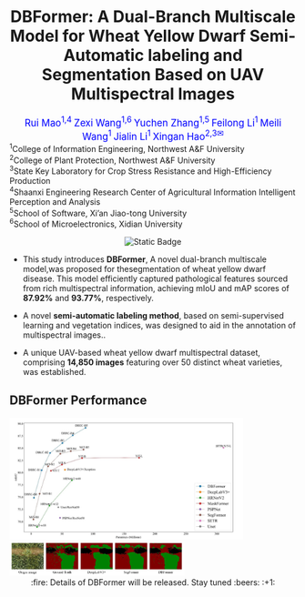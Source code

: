 <div align="center">
<h1>DBFormer: A Dual-Branch Multiscale Model for Wheat Yellow Dwarf Semi-Automatic labeling and Segmentation Based on UAV Multispectral Images</h1>

<div>
      <a style="color: blue; font-size: 1.2em;">Rui Mao<sup>1,4</sup></a> 	
  <a style="color: blue; font-size: 1.2em;">Zexi Wang<sup>1,6</sup></a>  
  	<a style="color: blue; font-size: 1.2em;">Yuchen Zhang<sup>1,5</sup></a>
    <a style="color: blue; font-size: 1.2em;">Feilong Li<sup>1</sup></a>
    <a style="color: blue; font-size: 1.2em;">Meili Wang<sup>1</sup></a>
    <a style="color: blue; font-size: 1.2em;">Jialin Li<sup>1</sup></a>
      <a style="color: blue; font-size: 1.2em;">Xingan Hao<sup>2,3</sup><sup>✉</sup></a>
</div>  

</div>

<div>
    <sup>1</sup>College of Information Engineering, Northwest A&F University
    <br>
    <sup>2</sup>College of Plant Protection, Northwest A&F University
  <br>
    <sup>3</sup>State Key Laboratory for Crop Stress Resistance and High-Efficiency Production
    <br>
    <sup>4</sup>Shaanxi Engineering Research Center of Agricultural Information Intelligent Perception and Analysis
    <br>
    <sup>5</sup>School of Software, Xi’an Jiao-tong University
    <br>
    <sup>6</sup>School of Microelectronics, Xidian University
</div>


<div align="center">

![Static Badge](https://img.shields.io/badge/code_data-coming_soon-green)

</center>



<div align="left">

- This study introduces **DBFormer**, A novel dual-branch multiscale model,was proposed for thesegmentation of wheat yellow dwarf disease. This model efficiently captured pathological features sourced from rich multispectral information, achieving mIoU and mAP scores of **87.92%** and **93.77%**, respectively. 

- A novel **semi-automatic labeling method**, based on semi-supervised learning and vegetation indices, was designed to aid in the annotation of multispectral images..
- A unique UAV-based wheat yellow dwarf multispectral dataset, comprising **14,850 images** featuring over 50 distinct wheat varieties, was established.



## DBFormer Performance

<img src="demos/res1.png" alt="res1" style="zoom:40%;" />

<img src="demos/res2.png" alt="res1" style="zoom:30%;" />

<center>:fire: Details of DBFormer will be released. Stay tuned :beers: :+1: </center>

